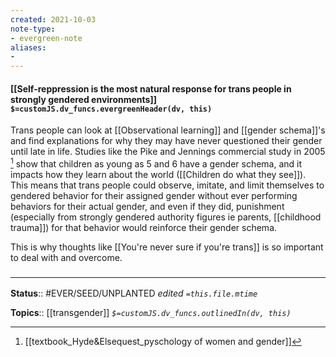 ```yaml
---
created: 2021-10-03
note-type: 
- evergreen-note
aliases:
- 
---
```

#### [[Self-reppression is the most natural response for trans people in strongly gendered environments]] `$=customJS.dv_funcs.evergreenHeader(dv, this)`

Trans people can look at [[Observational learning]] and [[gender schema]]'s and find explanations for why they may have never questioned their gender until late in life. Studies like the Pike and Jennings commercial study in 2005 [^1] show that children as young as 5 and 6 have a gender schema, and it impacts how they learn about the world ([[Children do what they see]]). This means that trans people could observe, imitate, and limit themselves to gendered behavior for their assigned gender without ever performing behaviors for their actual gender, and even if they did, punishment (especially from strongly gendered authority figures ie parents, [[childhood trauma]]) for that behavior would reinforce their gender schema. 

This is why thoughts like [[You're never sure if you're trans]] is so important to deal with and overcome.

### <hr class="footnote"/>

**Status**:: #EVER/SEED/UNPLANTED 
*edited `=this.file.mtime`*

**Topics**:: [[transgender]]
*`$=customJS.dv_funcs.outlinedIn(dv, this)`*


[^1]: [[textbook_Hyde&Elsequest_pyschology of women and gender]]